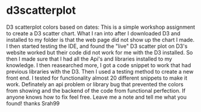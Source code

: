 # d3scatterplot
D3 scatterplot colors based on dates:
This is a simple workshop assignment to create a D3 scatter chart. What I ran into after I downloaded D3 and installed to my folder is that the web page did not show up the chart I made. I then started testing the IDE, and found the "live" D3 scatter plot on D3's website worked but their code did not work for me with the D3 installed. So then I made sure that I had all the Api's and libraries installed to my knowledge. I then reasearched more, I got a code snippet to work that had previous libraries with the D3. Then I used a testing method to create a new front end. I tested for functionality almost 20 different snippets to make it work. Definately an api problem or library bug that prevented the colors from showing and the backend of the code from functional perfection. If anyone knows how to fix feel free. Leave me a note and tell me what you found! thanks Srah99
